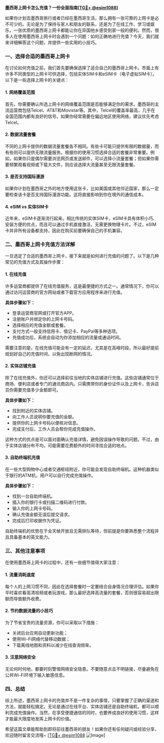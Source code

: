 **墨西哥上网卡怎么充值？一份全面指南[[TG💪+ @esim1088](https://t.me/s/esim1088)]**

如果你计划去墨西哥旅行或者已经在墨西哥生活，那么拥有一张可靠的上网卡是必不可少的。无论是为了保持与家人和朋友的联系，还是为了在线工作、学习或娱乐，一张优质的墨西哥上网卡都能让你在异国他乡感受到家一般的便利。然而，很多人在使用墨西哥上网卡时会遇到一个问题：如何正确地进行充值？今天，我们就来详细解答这个问题，并提供一些实用的小技巧。

### 一、选择合适的墨西哥上网卡

在讨论如何充值之前，我们首先要确保选择了适合自己的墨西哥上网卡。市面上有许多不同类型的上网卡可供选择，包括实体SIM卡和eSIM卡（电子虚拟SIM卡）。以下是一些选择上网卡的关键点：

#### 1. 网络覆盖范围
首先，你需要确认所选上网卡的网络覆盖范围是否能够满足你的需求。墨西哥的主流运营商包括Telcel、AT&T和Movistar等。其中，Telcel的覆盖率最高，几乎在全国范围内都有良好的信号。如果你经常需要在偏远地区使用网络，建议优先考虑Telcel。

#### 2. 数据流量套餐
不同的上网卡提供的数据流量套餐各不相同。有些卡可能只提供有限的数据量，而有些则可以提供无限流量服务。根据你的使用习惯选择合适的套餐非常重要。例如，如果你只是偶尔需要浏览网页或发送邮件，可以选择小流量套餐；但如果你需要频繁观看视频或下载大文件，则应该选择大流量甚至无限流量套餐。

#### 3. 是否支持国际漫游
如果你计划在墨西哥之外的地方使用这张卡，比如美国或其他邻近国家，那么一定要检查该卡是否支持国际漫游功能。这将直接影响到你在境外的通信成本。

#### 4. eSIM vs 实体SIM卡
近年来，eSIM卡逐渐流行起来。相比传统的实体SIM卡，eSIM卡具有体积小巧、安装方便的优点，而且可以通过手机直接激活，无需更换物理卡片。不过，eSIM卡并非所有设备都支持，因此在购买前要确保自己的手机兼容。

### 二、墨西哥上网卡充值方法详解

一旦选定了合适的墨西哥上网卡，接下来就是如何进行充值的问题了。以下是几种常见的充值方式及其操作步骤：

#### 1. 在线充值
许多运营商都提供了在线充值服务，这是最便捷的方式之一。通常情况下，你可以通过访问运营商的官方网站或者下载官方应用程序来进行充值。

**具体步骤如下：**
- 登录运营商官网或打开官方APP。
- 注册账户并绑定你的上网卡号码。
- 选择相应的充值金额或套餐。
- 支付方式一般支持信用卡、借记卡、PayPal等多种选项。
- 充值成功后，系统会自动为你添加相应的流量或通话时间。

需要注意的是，在线充值可能会有一定的延迟，尤其是在高峰时段，所以最好提前规划好自己的充值时间，以免出现断网的情况。

#### 2. 实体店铺充值
除了在线充值外，你还可以选择前往当地的实体店铺进行充值。这些店铺通常位于商场、便利店或者专门的通讯商店内。只需携带你的身份证件以及上网卡，告诉店员你需要充值多少金额即可。

**具体步骤如下：**
- 找到附近的实体店铺。
- 向工作人员说明你要充值的金额。
- 提供你的上网卡号码以便核对信息。
- 完成支付后，工作人员会帮你完成充值操作。

这种方式的优点是可以面对面确认充值详情，避免因误操作导致的问题。不过，由于实体店铺分布不均，可能需要花费额外的时间寻找合适的地点。

#### 3. 自助终端机充值
在一些大型购物中心或者交通枢纽附近，你可能会发现自助终端机。这种机器类似于银行的ATM机，用户可以自行完成充值操作。

**具体步骤如下：**
- 找到一台自助终端机。
- 插入你的银行卡或扫描二维码进行付款。
- 输入你的上网卡号码。
- 确认充值金额无误后提交请求。
- 完成后打印收据作为凭证。

自助终端机的优势在于全天候开放且无需排队等待，但前提是你要熟悉整个流程并且具备基本的英文能力。

### 三、其他注意事项

在使用墨西哥上网卡的过程中，还有一些细节值得大家注意：

#### 1. 流量消耗速度
每个人的上网习惯不同，因此在选择套餐时一定要结合自身情况合理评估。如果你平时喜欢看高清视频或者玩游戏，那么最好选择高流量的套餐，否则很容易超出限额而导致额外收费。

#### 2. 节约数据流量的小技巧
为了节省宝贵的流量资源，你可以采取以下措施：
- 关闭后台应用自动更新功能；
- 使用Wi-Fi网络代替移动数据；
- 下载离线地图和资料以减少在线查询频率。

#### 3. 注意网络安全
无论何时何地，都要时刻警惕网络安全隐患。不要随意点击不明链接，尽量避免在公共Wi-Fi环境下输入敏感信息。

### 四、总结

综上所述，墨西哥上网卡的充值并不是一件复杂的事情，只要掌握了正确的渠道和方法，就能轻松搞定。无论是通过在线平台、实体店铺还是自助终端机，都可以顺利完成充值操作。当然，在享受便捷通信的同时，也要养成良好的使用习惯，这样才能最大限度地发挥上网卡的价值。

希望这篇文章能帮助到即将前往墨西哥的朋友！如果你还有任何疑问或经验分享，欢迎随时留言交流哦~ [[TG💪+ @esim1088](https://t.me/s/esim1088) ![Image](https://i.postimg.cc/4NQfJmqS/Snipaste-2025-05-13-00-14-12.png)]